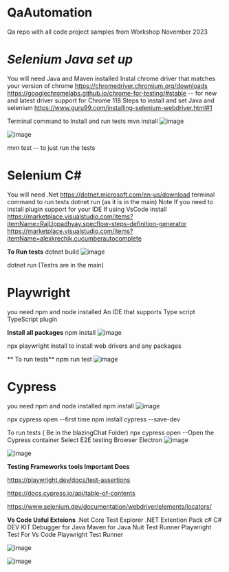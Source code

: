 # QaAutomation
Qa repo with all code project samples from Workshop  November 2023


# *Selenium Java set up*
You will need Java and Maven installed
Instal chrome driver that matches your version of chrome 
https://chromedriver.chromium.org/downloads
https://googlechromelabs.github.io/chrome-for-testing/#stable  -- for new and latest driver support for Chrome 118
Steps to install and set Java and selenium
https://www.guru99.com/installing-selenium-webdriver.html#1

Terminal command to Install and run tests 
  mvn install
  ![image](https://github.com/endaVersion1/QaAutomation/assets/122106008/f8baf99b-4018-4e53-b70e-013d32d09eea)

  ![image](https://github.com/endaVersion1/QaAutomation/assets/122106008/97c9077e-86a1-4d52-a6bf-c21e83205e45)


  mvn test -- to just run the tests

# Selenium C# 
You will need .Net 
https://dotnet.microsoft.com/en-us/download
terminal command to run tests 
  dotnet run (as it is in the main)
Note If you need to install plugin support for your IDE 
If using VsCode install
https://marketplace.visualstudio.com/items?itemName=RajUppadhyay.specflow-steps-definition-generator
https://marketplace.visualstudio.com/items?itemName=alexkrechik.cucumberautocomplete


**To Run tests**
dotnet build
![image](https://github.com/endaVersion1/QaAutomation/assets/122106008/a23c2b8e-e847-4ddc-bc4b-bab8a1cd029d)

dotnet run (Testrs are in the main)

  
  
# Playwright
you need npm and node installed
An IDE that supports Type script TypeScript plugin

**Install all packages**
npm install
![image](https://github.com/endaVersion1/QaAutomation/assets/122106008/f3fcc941-df24-42b4-a43c-52b89e87dd1a)

npx playwright install to install web drivers and any packages

** To run tests**
npm run test
![image](https://github.com/endaVersion1/QaAutomation/assets/122106008/dc351527-002a-4e13-82da-bd284a037560)


# Cypress
you need npm and node installed
npm install
![image](https://github.com/endaVersion1/QaAutomation/assets/122106008/e6cb564f-54ab-473d-86a3-5f4ecfee3218)

npx cypress open --first time
npm install cypress --save-dev

To run tests ( Be in the blazingChat Folder)
npx cypress open --Open the Cypress container
Select E2E testing 
Browser Electron
![image](https://github.com/endaVersion1/QaAutomation/assets/122106008/c275944f-7783-4c09-a6ff-c37f4c5dc1d7)

![image](https://github.com/endaVersion1/QaAutomation/assets/122106008/abaeb06a-bcfd-44e1-bfcf-1df7b1046af4)


**Testing Frameworks tools Important Docs**

https://playwright.dev/docs/test-assertions

https://docs.cypress.io/api/table-of-contents

https://www.selenium.dev/documentation/webdriver/elements/locators/

**Vs Code Usful Exteions**
.Net Core Test Explorer
.NET Extention Pack
c#
C# DEV KIT
Debugger for Java
Maven for Java
Nuit Test Runner
Playwright Test For Vs Code
Playwright Test Runner


![image](https://github.com/endaVersion1/QaAutomation/assets/122106008/7a56f752-ef12-443e-ba08-f135a93c5a5d)

![image](https://github.com/endaVersion1/QaAutomation/assets/122106008/05ca3e6f-bf27-40f2-b6bd-2acb62a7a616)






